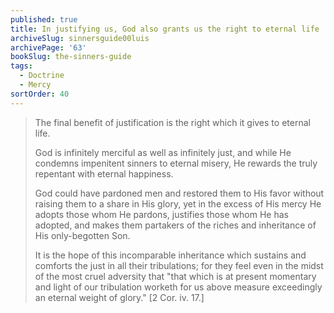 ```yaml
---
published: true
title: In justifying us, God also grants us the right to eternal life
archiveSlug: sinnersguide00luis
archivePage: '63'
bookSlug: the-sinners-guide
tags:
  - Doctrine
  - Mercy
sortOrder: 40
---
```


> The final benefit of justification is the right which it gives to eternal life.
>
> God is infinitely merciful as well as infinitely just, and while He condemns impenitent sinners to eternal misery, He rewards the truly repentant with eternal happiness.
>
> God could have pardoned men and restored them to His favor without raising them to a share in His glory, yet in the excess of His mercy He adopts those whom He pardons, justifies those whom He has adopted, and makes them partakers of the riches and inheritance of His only-begotten Son.
>
> It is the hope of this incomparable inheritance which sustains and comforts the just in all their tribulations; for they feel even in the midst of the most cruel adversity that "that which is at present momentary and light of our tribulation worketh for us above measure exceedingly an eternal weight of glory." [2 Cor. iv. 17.]
